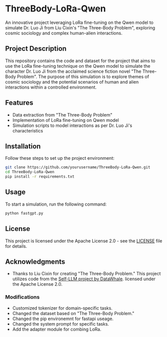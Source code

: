 # ThreeBody-LoRa-Qwen

An innovative project leveraging LoRa fine-tuning on the Qwen model to simulate Dr. Luo Ji from Liu Cixin's "The Three-Body Problem", exploring cosmic sociology and complex human-alien interactions.

## Project Description

This repository contains the code and dataset for the project that aims to use the LoRa fine-tuning technique on the Qwen model to simulate the character Dr. Luo Ji from the acclaimed science fiction novel "The Three-Body Problem". The purpose of this simulation is to explore themes of cosmic sociology and the potential scenarios of human and alien interactions within a controlled environment.

## Features

- Data extraction from "The Three-Body Problem"
- Implementation of LoRa fine-tuning on Qwen model
- Simulation scripts to model interactions as per Dr. Luo Ji's characteristics

## Installation

Follow these steps to set up the project environment:

```bash
git clone https://github.com/yourusername/ThreeBody-LoRa-Qwen.git
cd ThreeBody-LoRa-Qwen
pip install -r requirements.txt
```

## Usage

To start a simulation, run the following command:

```bash
python fastgpt.py
```

## License

This project is licensed under the Apache License 2.0 - see the [LICENSE](LICENSE) file for details.

## Acknowledgments

- Thanks to Liu Cixin for creating "The Three-Body Problem."
This project utilizes code from the [Self-LLM project by DataWhale](https://github.com/datawhalechina/self-llm/tree/master).
licensed under the Apache License 2.0. 

### Modifications
- Customized tokenizer for domain-specific tasks.
- Changed the dataset based on "The Three-Body Problem."
- Changed the pip environemnt for fastapi useage.
- Changed the system prompt for specific tasks.
- Add the adapter module for combing LoRa.

